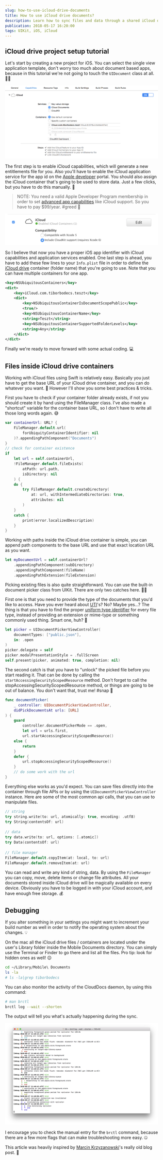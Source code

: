 ```yaml
---
slug: how-to-use-icloud-drive-documents
title: How to use iCloud drive documents?
description: Learn how to sync files and data through a shared iCloud drive folder using the latest version of Swift programming language.
publication: 2018-05-17 16:20:00
tags: UIKit, iOS, iCloud
---
```


## iCloud drive project setup tutorial

Let's start by creating a new project for iOS. You can select the single view application template, don't worry too much about document based apps, because in this tutorial we're not going to touch the `UIDocument` class at all. 🤷‍♂️

![Capabilities](capabilities.png)


The first step is to enable iCloud capabilities, which will generate a new entitlements file for you. Also you'll have to enable the iCloud application service for the app id on the [Apple developer](https://developer.apple.com/account/ios/identifier/bundle) portal. You should also assign the iCloud container that's going to be used to store data. Just a few clicks, but you have to do this manually. 💩

> NOTE: You need a valid Apple Developer Program membership in order to set [advanced app capabilities](https://developer.apple.com/support/app-capabilities/) like iCloud support. So you have to pay $99/year. #greed 🤑

![iCloud](icloud.png)

So I believe that now you have a proper iOS app identifier with iCloud capabilities and application services enabled. One last step is ahead, you have to add these few lines to your `Info.plist` file in order to define the [iCloud drive](https://medium.com/ios-os-x-development/icloud-drive-documents-1a46b5706fe1) container (folder name) that you're going to use. Note that you can have multiple containers for one app.

```xml
<key>NSUbiquitousContainers</key>
<dict>
    <key>iCloud.com.tiborbodecs.teszt</key>
    <dict>
        <key>NSUbiquitousContainerIsDocumentScopePublic</key>
        <true/>
        <key>NSUbiquitousContainerName</key>
        <string>Teszt</string>
        <key>NSUbiquitousContainerSupportedFolderLevels</key>
        <string>Any</string>
    </dict>
</dict>
```

Finally we're ready to move forward with some actual coding. 💻

## Files inside iCloud drive containers

Working with iCloud files using Swift is relatively easy. Basically you just have to get the base URL of your iCloud drive container, and you can do whatever you want. 🤔 However I'll show you some best practices & tricks.

First you have to check if your container folder already exists, if not you should create it by hand using the FileManager class. I've also made a "shortcut" variable for the container base URL, so I don't have to write all those long words again. 😅

```swift
var containerUrl: URL? {
    FileManager.default.url(
        forUbiquityContainerIdentifier: nil
    )?.appendingPathComponent("Documents")
}
// check for container existence
if 
    let url = self.containerUrl, 
    !FileManager.default.fileExists(
        atPath: url.path, 
        isDirectory: nil
    ) {
    do {
        try FileManager.default.createDirectory(
            at: url, withIntermediateDirectories: true, 
            attributes: nil
        )
    }
    catch {
        print(error.localizedDescription)
    }
}
```

Working with paths inside the iCloud drive container is simple, you can append path components to the base URL and use that exact location URL as you want.

```swift
let myDocumentUrl = self.containerUrl?
    .appendingPathComponent(subDirectory)
    .appendingPathComponent(fileName)
    .appendingPathExtension(fileExtension)
```

Picking existing files is also quite straightforward. You can use the built-in document picker class from UIKit. There are only two catches here. 🤦‍♂️

First one is that you need to provide the type of the documents that you'd like to access. Have you ever heard about [UTI](https://developer.apple.com/library/content/documentation/FileManagement/Conceptual/understanding_utis/understand_utis_intro/understand_utis_intro.html#//apple_ref/doc/uid/TP40001319-CH201-SW1)'s? No? Maybe yes...? The thing is that you have to find the proper [uniform type identifier](https://developer.apple.com/library/content/documentation/FileManagement/Conceptual/understanding_utis/understand_utis_declare/understand_utis_declare.html#//apple_ref/doc/uid/TP40001319-CH204-SW1) for every file type, instead of providing an extension or mime-type or something commonly used thing. Smart one, huh? 🧠

```swift
let picker = UIDocumentPickerViewController(
    documentTypes: ["public.json"], 
    in: .open
)
picker.delegate = self
picker.modalPresentationStyle = .fullScreen
self.present(picker, animated: true, completion: nil)
```

The second catch is that you have to "unlock" the picked file before you start reading it. That can be done by calling the `startAccessingSecurityScopedResource` method. Don't forget to call the stopAccessingSecurityScopedResource method, or things are going to be out of balance. You don't want that, trust me! #snap 🧤

```swift
func documentPicker(
    _ controller: UIDocumentPickerViewController, 
    didPickDocumentsAt urls: [URL]
) {
    guard
        controller.documentPickerMode == .open,
        let url = urls.first,
        url.startAccessingSecurityScopedResource()
    else {
        return
    }
    defer {
        url.stopAccessingSecurityScopedResource()
    }
    // do some work with the url
}
```

Everything else works as you'd expect. You can save files directly into the container through file APIs or by using the `UIDocumentPickerViewController` instance. Here are some of the most common api calls, that you can use to manipulate files.

```swift
// string
try string.write(to: url, atomically: true, encoding: .utf8)
try String(contentsOf: url)

// data
try data.write(to: url, options: [.atomic])
try Data(contentsOf: url)

// file manager
FileManager.default.copyItem(at: local, to: url)
FileManager.default.removeItem(at: url)
```

You can read and write any kind of string, data. By using the `FileManager` you can copy, move, delete items or change file attributes. All your documents stored inside iCloud drive will be magically available on every device. Obviously you have to be logged in with your iCloud account, and have enough free storage. 💰

## Debugging

If you alter something in your settings you might want to increment your build number as well in order to notify the operating system about the changes. 💡

On the mac all the iCloud drive files / containers are located under the user's Library folder inside the Mobile Documents directory. You can simply use the Terminal or Finder to go there and list all the files. Pro tip: look for hidden ones as well! 😉

```sh
cd ~/Library/Mobile\ Documents
ls -la
# ls -la|grep tiborbodecs
```
You can also monitor the activity of the CloudDocs daemon, by using this command:

```sh
# man brctl
brctl log --wait --shorten
```

The output will tell you what's actually happening during the sync.

![Debug](debug.png)

I encourage you to check the manual entry for the `brctl` command, because there are a few more flags that can make troubleshooting more easy. 🤐

This article was heavily inspired by [Marcin Krzyzanowski](https://x.com/krzyzanowskim)'s really old blog post. 🍺

